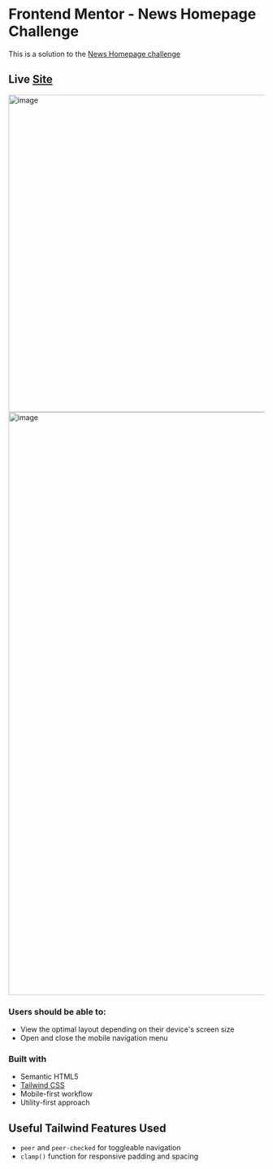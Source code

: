 # Frontend Mentor - News Homepage Challenge

This is a solution to the [News Homepage challenge](https://www.frontendmentor.io/challenges/news-homepage-H6SWTa1MFl)

## Live [Site](https://rdz-news-homepage.netlify.app/)

<img width="625" alt="image" src="https://github.com/user-attachments/assets/37ccf97b-34d4-4add-ba81-cef4bf388cd2" />
<img width="1148" alt="image" src="https://github.com/user-attachments/assets/0f5efc81-c702-43ab-a36c-e7da6d8a407d" />


### Users should be able to:

- View the optimal layout depending on their device's screen size
- Open and close the mobile navigation menu

### Built with

- Semantic HTML5
- [Tailwind CSS](https://tailwindcss.com/)
- Mobile-first workflow
- Utility-first approach


## Useful Tailwind Features Used

- `peer` and `peer-checked` for toggleable navigation
- `clamp()` function for responsive padding and spacing
